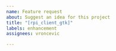 ```yaml
---
name: Feature request
about: Suggest an idea for this project
title: "[rpi_client_gtk]"
labels: enhancement
assignees: vroncevic

---
```


